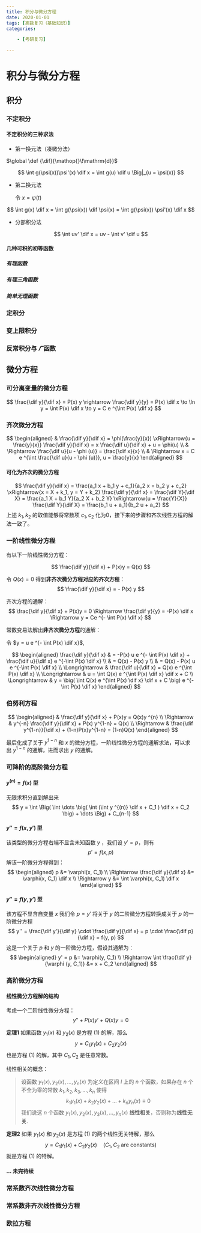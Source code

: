 ```yaml
---
title: 积分与微分方程
date: 2020-01-01
tags: [高数复习（基础知识）]
categories: 

    - [考研复习]

---
```


# 积分与微分方程

## 积分

### 不定积分

#### 不定积分的三种求法

* 第一换元法（凑微分法）

$\global \def {\dif}{\mathop{}\!\mathrm{d}}$
<!-- $\global \def $ -->
$$
\int g(\psi(x))\psi'(x) \dif x = \int g(u) \dif u \Big|_{u = \psi(x)}
$$

* 第二换元法

  令 $x = \psi(t)$

$$
\int g(x) \dif x = \int g(\psi(x)) \dif \psi(x) = \int g(\psi(x)) \psi'(x) \dif x
$$

* 分部积分法

$$
\int uv' \dif x = uv - \int v' \dif u
$$

#### 几种可积的初等函数

##### 有理函数

##### 有理三角函数

##### 简单无理函数

### 定积分

### 变上限积分

### 反常积分与 $\varGamma$ 函数

## 微分方程

### 可分离变量的微分方程

$$
\frac{\dif y}{\dif x} = P(x) y \rightarrow
\frac{\dif y}{y} = P(x) \dif x \to
\ln y = \int P(x) \dif x \to
y = C e ^{\int P(x) \dif x}
$$

### 齐次微分方程

$$
\begin{aligned}
& \frac{\dif y}{\dif x} = \phi(\frac{y}{x}) \xRightarrow{u = \frac{y}{x}} 
  \frac{\dif y}{\dif x} = x \frac{\dif u}{\dif x} + u = \phi(u) \\ 
& \Rightarrow \frac{\dif u}{u - \phi (u)} = \frac{\dif x}{x} \\ 
& \Rightarrow x = C e ^{\int \frac{\dif u}{u - \phi (u)}}, u = \frac{y}{x}
\end{aligned}
$$

#### 可化为齐次的微分方程

$$
\frac{\dif y}{\dif x} = \frac{a_1 x + b_1 y + c_1}{a_2 x = b_2 y + c_2} \xRightarrow{x = X + k_1, y = Y + k_2}
\frac{\dif y}{\dif x} = \frac{\dif Y}{\dif X} = \frac{a_1 X + b_1 Y}{a_2 X + b_2 Y} \xRightarrow{u = \frac{Y}{X}}
\frac{\dif Y}{\dif X} = \frac{b_1 u + a_1}{b_2 u + a_2}
$$
上述 $k_1, k_2$ 的取值能够将常数项 $c_1, c_2$ 化为0，接下来的步骤和齐次线性方程的解法一致了。

### 一阶线性微分方程

有以下一阶线性微分方程：

$$
\frac{\dif y}{\dif x} + P(x)y = Q(x)
$$

令 $Q(x) = 0$ 得到**非齐次微分方程对应的齐次方程**：
$$
\frac{\dif y}{\dif x} = - P(x) y
$$

齐次方程的通解：
$$
\frac{\dif y}{\dif x} + P(x)y = 0 \Rightarrow
\frac{\dif y}{y} = -P(x) \dif x \Rightarrow y = Ce ^{- \int P(x) \dif x}
$$

常数变易法解出**非齐次微分方程**的通解：

令 $y = u e ^{- \int P(x) \dif x}$, 

$$
\begin{aligned}
\frac{\dif y}{\dif x} & = -P(x) u e ^{- \int P(x) \dif x} + \frac{\dif u}{\dif x} e ^{-\int P(x) \dif x} \\
& = Q(x) - P(x) y \\
& = Q(x) - P(x) u e ^{-\int P(x) \dif x} \\ \Longrightarrow
& \frac{\dif u}{\dif x} = Q(x) e ^{\int P(x) \dif x} \\ \Longrightarrow
& u = \int Q(x) e ^{\int P(x) \dif x} \dif x + C \\ \Longrightarrow
& y = \big( \int Q(x) e ^{\int P(x) \dif x} \dif x + C \big) e ^{- \int P(x) \dif x}
\end{aligned}
$$

### 伯努利方程

$$
\begin{aligned}
& \frac{\dif y}{\dif x} + P(x)y = Q(x)y ^{n} \\ \Rightarrow
& y^{-n} \frac{\dif y}{\dif x} + P(x) y^{1-n} = Q(x) \\ \Rightarrow
& \frac{\dif y^{1-n}}{\dif x} + (1-n)P(x)y^{1-n} = (1-n)Q(x)
\end{aligned}
$$

最后化成了关于 $y^{1-n}$ 和 $x$ 的微分方程，一阶线性微分方程的通解求法，可以求出 $y^{1-n}$ 的通解，进而求出 $y$ 的通解。

### 可降阶的高阶微分方程

#### $y^{(n)} = f(x)$ 型

无限求积分直到解出来
$$
y = \int \Big( \int \dots \big( \int (\int y ^{(n)} \dif x + C_1 ) \dif x + C_2 \big) + \dots \Big) + C_{n-1}
$$

#### $y'' = f(x, y')$ 型

该类型的微分方程右端不显含未知函数 $y$ ，我们设 $y' = p$，则有
$$
p' = f(x, p)
$$
解该一阶微分方程得到：
$$
\begin{aligned}
p &= \varphi(x, C_1) \\ \Rightarrow
\frac{\dif y}{\dif x} &= \varphi(x, C_1) \dif x \\ \Rightarrow
y &= \int \varphi(x, C_1) \dif x
\end{aligned}
$$

#### $y'' = f(y, y')$ 型

该方程不显含自变量 $x$ 我们令 $p = y'$ 将关于 $y$ 的二阶微分方程转换成关于 $p$ 的一阶微分方程
$$
y'' = \frac{\dif y'}{\dif y} \cdot \frac{\dif y}{\dif x} = p \cdot \frac{\dif p}{\dif x} = f(y, p)
$$
这是一个关于 $p$ 和 $y$ 的一阶微分方程，假设其通解为：
$$
\begin{aligned}
y' = p &= \varphi(y, C_1) \\ \Rightarrow
\int \frac{\dif y}{\varphi (y, C_1)} &= x + C_2
\end{aligned}
$$

### 高阶微分方程

#### 线性微分方程解的结构

考虑一个二阶线性微分方程：
$$
\tag{1} y'' + P(x)y' + Q(x)y = 0
$$

**定理1** 如果函数 $y_1(x)$ 和 $y_2(x)$ 是方程 $(1)$ 的解，那么
$$
y = C_1 y_1(x) + C_2 y_2(x)
$$
也是方程 $(1)$ 的解，其中 $C_1, C_2$ 是任意常数。

线性相关的概念：

> 设函数 $y_1(x), y_2(x), \dots, y_n(x)$ 为定义在区间 $I$ 上的 $n$ 个函数，如果存在 $n$ 个不全为零的常数 $k_1, k_2, k_3, \dots, k_n$ 使得
> $$k_1 y_1(x) + k_2 y_2(x) + \dots + k_n y_n(x) \equiv 0$$
> 我们说这 $n$ 个函数 $y_1(x), y_2(x), y_3(x), \dots, y_n(x)$ **线性相关**，否则称为**线性无关**.

**定理2** 如果 $y_1(x)$ 和 $y_2(x)$ 是方程 $(1)$ 的两个线性无关特解，那么
$$
y = C_1 y_1(x) + C_2 y_2(x) \quad (C_1, C_2 \; \text{are constants})
$$
就是方程 $(1)$ 的特解。

#### ... 未完待续

### 常系数齐次线性微分方程

### 常系数非齐次线性微分方程

### 欧拉方程
